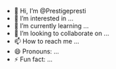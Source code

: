 - 👋 Hi, I’m @Prestigepresti
- 👀 I’m interested in ...
- 🌱 I’m currently learning ...
- 💞️ I’m looking to collaborate on ...
- 📫 How to reach me ...
- 😄 Pronouns: ...
- ⚡ Fun fact: ...

<!---
Prestigepresti/Prestigepresti is a ✨ special ✨ repository because its `README.md` (this file) appears on your GitHub profile.
You can click the Preview link to take a look at your changes.
--->
